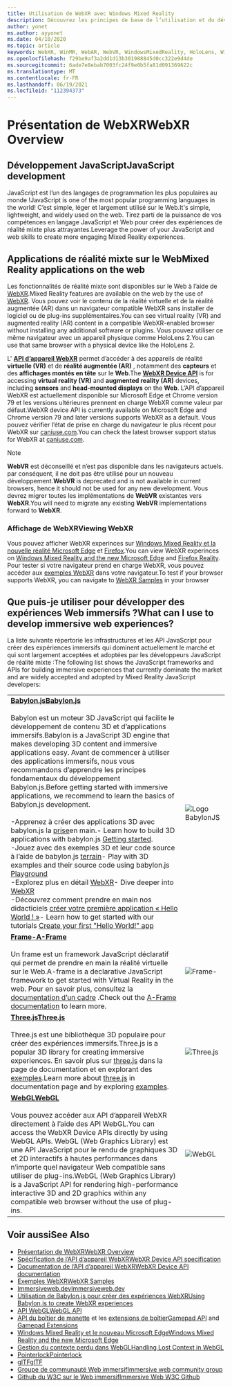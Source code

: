 ```yaml
---
title: Utilisation de WebXR avec Windows Mixed Reality
description: Découvrez les principes de base de l’utilisation et du développement d’applications WebXR s’exécutant sur des casques immersifs Windows Mixed Reality.
author: yonet
ms.author: ayyonet
ms.date: 04/10/2020
ms.topic: article
keywords: WebXR, WinMR, WebAR, WebVR, WindowsMixedReality, HoloLens, Windows Mixed Reality, Web VR, Web XR, Web Mr, Web AR, 360, 360 Video, 360 vidéos, 360 photo, 360 photos, 360 content, Internet immersif, immersiveweb, IW
ms.openlocfilehash: f29be9af3a2dd1d13b301988845d0cc322e9d4de
ms.sourcegitcommit: 6ade7e8ebab7003fc24f9e0b5fa81d091369622c
ms.translationtype: MT
ms.contentlocale: fr-FR
ms.lasthandoff: 06/19/2021
ms.locfileid: "112394373"
---
```

# <a name="webxr-overview"></a><span data-ttu-id="e1eb5-104">Présentation de WebXR</span><span class="sxs-lookup"><span data-stu-id="e1eb5-104">WebXR Overview</span></span>

## <a name="javascript-development"></a><span data-ttu-id="e1eb5-105">Développement JavaScript</span><span class="sxs-lookup"><span data-stu-id="e1eb5-105">JavaScript development</span></span>

<span data-ttu-id="e1eb5-106">JavaScript est l’un des langages de programmation les plus populaires au monde !</span><span class="sxs-lookup"><span data-stu-id="e1eb5-106">JavaScript is one of the most popular programming languages in the world!</span></span> <span data-ttu-id="e1eb5-107">C’est simple, léger et largement utilisé sur le Web.</span><span class="sxs-lookup"><span data-stu-id="e1eb5-107">It's simple, lightweight, and widely used on the web.</span></span> <span data-ttu-id="e1eb5-108">Tirez parti de la puissance de vos compétences en langage JavaScript et Web pour créer des expériences de réalité mixte plus attrayantes.</span><span class="sxs-lookup"><span data-stu-id="e1eb5-108">Leverage the power of your JavaScript and web skills to create more engaging Mixed Reality experiences.</span></span>

## <a name="mixed-reality-applications-on-the-web"></a><span data-ttu-id="e1eb5-109">Applications de réalité mixte sur le Web</span><span class="sxs-lookup"><span data-stu-id="e1eb5-109">Mixed Reality applications on the web</span></span>

<span data-ttu-id="e1eb5-110">Les fonctionnalités de réalité mixte sont disponibles sur le Web à l’aide de [WebXR](webxr-overview.md).</span><span class="sxs-lookup"><span data-stu-id="e1eb5-110">Mixed Reality features are available on the web by the use of [WebXR](webxr-overview.md).</span></span> <span data-ttu-id="e1eb5-111">Vous pouvez voir le contenu de la réalité virtuelle et de la réalité augmentée (AR) dans un navigateur compatible WebXR sans installer de logiciel ou de plug-ins supplémentaires.</span><span class="sxs-lookup"><span data-stu-id="e1eb5-111">You can see virtual reality (VR) and augmented reality (AR) content in a compatible WebXR-enabled browser without installing any additional software or plugins.</span></span> <span data-ttu-id="e1eb5-112">Vous pouvez utiliser ce même navigateur avec un appareil physique comme HoloLens 2.</span><span class="sxs-lookup"><span data-stu-id="e1eb5-112">You can use that same browser with a physical device like the HoloLens 2.</span></span>

<span data-ttu-id="e1eb5-113">L' [**API d’appareil WebXR**](https://www.w3.org/TR/webxr/) permet d’accéder à des appareils de réalité **virtuelle (VR)** et de **réalité augmentée (AR)** , notamment des **capteurs** et des **affichages montés en tête** sur le **Web**.</span><span class="sxs-lookup"><span data-stu-id="e1eb5-113">The [**WebXR Device API**](https://www.w3.org/TR/webxr/) is for accessing **virtual reality (VR)** and **augmented reality (AR)** devices, including **sensors** and **head-mounted displays** on the **Web**.</span></span> <span data-ttu-id="e1eb5-114">L’API d’appareil WebXR est actuellement disponible sur Microsoft Edge et Chrome version 79 et les versions ultérieures prennent en charge WebXR comme valeur par défaut.</span><span class="sxs-lookup"><span data-stu-id="e1eb5-114">WebXR device API is currently available on Microsoft Edge and Chrome version 79 and later versions supports WebXR as a default.</span></span> <span data-ttu-id="e1eb5-115">Vous pouvez vérifier l’état de prise en charge du navigateur le plus récent pour WebXR sur [caniuse.com](https://caniuse.com/#search=webxr).</span><span class="sxs-lookup"><span data-stu-id="e1eb5-115">You can check the latest browser support status for WebXR at [caniuse.com](https://caniuse.com/#search=webxr).</span></span>

> [!NOTE]
> <span data-ttu-id="e1eb5-116">**WebVR** est déconseillé et n’est pas disponible dans les navigateurs actuels. par conséquent, il ne doit pas être utilisé pour un nouveau développement.</span><span class="sxs-lookup"><span data-stu-id="e1eb5-116">**WebVR** is deprecated and is not available in current browsers, hence it should not be used for any new development.</span></span> <span data-ttu-id="e1eb5-117">Vous devrez migrer toutes les implémentations de **WebVR** existantes vers **WebXR**.</span><span class="sxs-lookup"><span data-stu-id="e1eb5-117">You will need to migrate any existing **WebVR** implementations forward to **WebXR**.</span></span>

### <a name="viewing-webxr"></a><span data-ttu-id="e1eb5-118">Affichage de WebXR</span><span class="sxs-lookup"><span data-stu-id="e1eb5-118">Viewing WebXR</span></span>

<span data-ttu-id="e1eb5-119">Vous pouvez afficher WebXR experinces sur [Windows Mixed Reality et la nouvelle réalité Microsoft Edge](../../whats-new/new-microsoft-edge.md) et [Firefox](https://mixedreality.mozilla.org/firefox-reality/).</span><span class="sxs-lookup"><span data-stu-id="e1eb5-119">You can view WebXR experinces on [Windows Mixed Reality and the new Microsoft Edge](../../whats-new/new-microsoft-edge.md) and [Firefox Reality](https://mixedreality.mozilla.org/firefox-reality/).</span></span>
<span data-ttu-id="e1eb5-120">Pour tester si votre navigateur prend en charge WebXR, vous pouvez accéder aux [exemples WebXR](https://immersive-web.github.io/webxr-samples/) dans votre navigateur.</span><span class="sxs-lookup"><span data-stu-id="e1eb5-120">To test if your browser supports WebXR, you can navigate to [WebXR Samples](https://immersive-web.github.io/webxr-samples/) in your browser</span></span>

## <a name="what-can-i-use-to-develop-immersive-web-experiences"></a><span data-ttu-id="e1eb5-121">Que puis-je utiliser pour développer des expériences Web immersifs ?</span><span class="sxs-lookup"><span data-stu-id="e1eb5-121">What can I use to develop immersive web experiences?</span></span>

<span data-ttu-id="e1eb5-122">La liste suivante répertorie les infrastructures et les API JavaScript pour créer des expériences immersifs qui dominent actuellement le marché et qui sont largement acceptées et adoptées par les développeurs JavaScript de réalité mixte :</span><span class="sxs-lookup"><span data-stu-id="e1eb5-122">The following list shows the JavaScript frameworks and APIs for building immersive experiences that currently dominate the market and are widely accepted and adopted by Mixed Reality JavaScript developers:</span></span>

|  |  |
| --- | --- |
|[<span data-ttu-id="e1eb5-123">**Babylon.js**</span><span class="sxs-lookup"><span data-stu-id="e1eb5-123">**Babylon.js**</span></span>](https://doc.babylonjs.com/)<br/><br/> <span data-ttu-id="e1eb5-124">Babylon est un moteur 3D JavaScript qui facilite le développement de contenu 3D et d’applications immersifs.</span><span class="sxs-lookup"><span data-stu-id="e1eb5-124">Babylon is a JavaScript 3D engine that makes developing 3D content and immersive applications easy.</span></span> <span data-ttu-id="e1eb5-125">Avant de commencer à utiliser des applications immersifs, nous vous recommandons d’apprendre les principes fondamentaux du développement Babylon.js.</span><span class="sxs-lookup"><span data-stu-id="e1eb5-125">Before getting started with immersive applications, we recommend to learn the basics of Babylon.js development.</span></span><br/><br/><span data-ttu-id="e1eb5-126">-Apprenez à créer des applications 3D avec babylon.js la [prise](https://doc.babylonjs.com/start)en main.</span><span class="sxs-lookup"><span data-stu-id="e1eb5-126">- Learn how to build 3D applications with babylon.js [Getting started](https://doc.babylonjs.com/start).</span></span><br/><span data-ttu-id="e1eb5-127">-Jouez avec des exemples 3D et leur code source à l’aide de babylon.js [terrain](https://doc.babylonjs.com/examples/)</span><span class="sxs-lookup"><span data-stu-id="e1eb5-127">- Play with 3D examples and their source code using babylon.js [Playground](https://doc.babylonjs.com/examples/)</span></span><br/><span data-ttu-id="e1eb5-128">-Explorez plus en détail [WebXR](https://doc.babylonjs.com/divingDeeper/webXR)</span><span class="sxs-lookup"><span data-stu-id="e1eb5-128">- Dive deeper into [WebXR](https://doc.babylonjs.com/divingDeeper/webXR)</span></span><br/><span data-ttu-id="e1eb5-129">-Découvrez comment prendre en main nos didacticiels [créer votre première application « Hello World ! »](tutorials/babylonjs-webxr-helloworld/introduction-01.md)</span><span class="sxs-lookup"><span data-stu-id="e1eb5-129">- Learn how to get started with our tutorials [Create your first "Hello World!" app](tutorials/babylonjs-webxr-helloworld/introduction-01.md)</span></span>|![Logo BabylonJS](images/babylon.js.example.png) |
|[<span data-ttu-id="e1eb5-131">**Frame-**</span><span class="sxs-lookup"><span data-stu-id="e1eb5-131">**A-Frame**</span></span>](https://aframe.io/) <br/><br/><span data-ttu-id="e1eb5-132">Un frame est un framework JavaScript déclaratif qui permet de prendre en main la réalité virtuelle sur le Web.</span><span class="sxs-lookup"><span data-stu-id="e1eb5-132">A-frame is a declarative JavaScript framework to get started with Virtual Reality in the web.</span></span> <span data-ttu-id="e1eb5-133">Pour en savoir plus, consultez la [documentation d’un cadre](https://aframe.io/docs/1.2.0/introduction/) .</span><span class="sxs-lookup"><span data-stu-id="e1eb5-133">Check out the [A-Frame documentation](https://aframe.io/docs/1.2.0/introduction/) to learn more.</span></span> |![Frame-](images/a-frame.example.png)  |
|[<span data-ttu-id="e1eb5-135">**Three.js**</span><span class="sxs-lookup"><span data-stu-id="e1eb5-135">**Three.js**</span></span>](https://threejs.org) <br/><br/><span data-ttu-id="e1eb5-136">Three.js est une bibliothèque 3D populaire pour créer des expériences immersifs.</span><span class="sxs-lookup"><span data-stu-id="e1eb5-136">Three.js is a popular 3D library for creating immersive experiences.</span></span> <span data-ttu-id="e1eb5-137">En savoir plus sur [three.js](https://threejs.org/docs/index.html#manual/en/introduction/Creating-a-scene) dans la page de documentation et en explorant des [exemples](https://threejs.org/examples/#webgl_animation_cloth).</span><span class="sxs-lookup"><span data-stu-id="e1eb5-137">Learn more about [three.js](https://threejs.org/docs/index.html#manual/en/introduction/Creating-a-scene) in documentation page and by exploring [examples](https://threejs.org/examples/#webgl_animation_cloth).</span></span> |![Three.js](images/three.js.example.png)  |
|[<span data-ttu-id="e1eb5-139">**WebGL**</span><span class="sxs-lookup"><span data-stu-id="e1eb5-139">**WebGL**</span></span>](https://developer.mozilla.org/en-US/docs/Web/API/WebGL_API)  <br/><br/><span data-ttu-id="e1eb5-140">Vous pouvez accéder aux API d’appareil WebXR directement à l’aide des API WebGL.</span><span class="sxs-lookup"><span data-stu-id="e1eb5-140">You can access the WebXR Device APIs directly by using WebGL APIs.</span></span> <span data-ttu-id="e1eb5-141">WebGL (Web Graphics Library) est une API JavaScript pour le rendu de graphiques 3D et 2D interactifs à hautes performances dans n’importe quel navigateur Web compatible sans utiliser de plug-ins.</span><span class="sxs-lookup"><span data-stu-id="e1eb5-141">WebGL (Web Graphics Library) is a JavaScript API for rendering high-performance interactive 3D and 2D graphics within any compatible web browser without the use of plug-ins.</span></span> |![WebGL](images/webgl.example.png)  |

## <a name="see-also"></a><span data-ttu-id="e1eb5-143">Voir aussi</span><span class="sxs-lookup"><span data-stu-id="e1eb5-143">See Also</span></span>

* [<span data-ttu-id="e1eb5-144">Présentation de WebXR</span><span class="sxs-lookup"><span data-stu-id="e1eb5-144">WebXR Overview</span></span>](webxr-overview.md)
* [<span data-ttu-id="e1eb5-145">Spécification de l’API d’appareil WebXR</span><span class="sxs-lookup"><span data-stu-id="e1eb5-145">WebXR Device API specification</span></span>](https://immersive-web.github.io/webxr/)
* [<span data-ttu-id="e1eb5-146">Documentation de l’API d’appareil WebXR</span><span class="sxs-lookup"><span data-stu-id="e1eb5-146">WebXR Device API documentation</span></span>](https://developer.mozilla.org/en-US/docs/Web/API/WebXR_Device_API)
* [<span data-ttu-id="e1eb5-147">Exemples WebXR</span><span class="sxs-lookup"><span data-stu-id="e1eb5-147">WebXR Samples</span></span>](https://immersive-web.github.io/webxr-samples/)
* [<span data-ttu-id="e1eb5-148">Immersiveweb.dev</span><span class="sxs-lookup"><span data-stu-id="e1eb5-148">Immersiveweb.dev</span></span>](https://immersiveweb.dev/)
* [<span data-ttu-id="e1eb5-149">Utilisation de Babylon.js pour créer des expériences WebXR</span><span class="sxs-lookup"><span data-stu-id="e1eb5-149">Using Babylon.js to create WebXR experiences</span></span>](https://doc.babylonjs.com/how_to/introduction_to_webxr)
* <span data-ttu-id="e1eb5-150">[API WebGL](/previous-versions/windows/internet-explorer/ie-developer/dev-guides/bg182648(v=vs.85))</span><span class="sxs-lookup"><span data-stu-id="e1eb5-150">[WebGL API](/previous-versions/windows/internet-explorer/ie-developer/dev-guides/bg182648(v=vs.85))</span></span>
* <span data-ttu-id="e1eb5-151">[API du boîtier de manette](https://msdn.microsoft.com/library/dn743630(v=vs.85).aspx) et les [extensions de boîtier](https://w3c.github.io/gamepad/extensions.html)</span><span class="sxs-lookup"><span data-stu-id="e1eb5-151">[Gamepad API](https://msdn.microsoft.com/library/dn743630(v=vs.85).aspx) and [Gamepad Extensions](https://w3c.github.io/gamepad/extensions.html)</span></span>
* [<span data-ttu-id="e1eb5-152">Windows Mixed Reality et le nouveau Microsoft Edge</span><span class="sxs-lookup"><span data-stu-id="e1eb5-152">Windows Mixed Reality and the new Microsoft Edge</span></span>](../../whats-new/new-microsoft-edge.md)
* [<span data-ttu-id="e1eb5-153">Gestion du contexte perdu dans WebGL</span><span class="sxs-lookup"><span data-stu-id="e1eb5-153">Handling Lost Context in WebGL</span></span>](https://www.khronos.org/webgl/wiki/HandlingContextLost)
* [<span data-ttu-id="e1eb5-154">Pointerlock</span><span class="sxs-lookup"><span data-stu-id="e1eb5-154">Pointerlock</span></span>](https://www.w3.org/TR/pointerlock/)
* [<span data-ttu-id="e1eb5-155">glTF</span><span class="sxs-lookup"><span data-stu-id="e1eb5-155">glTF</span></span>](https://www.khronos.org/gltf)
* [<span data-ttu-id="e1eb5-156">Groupe de communauté Web immersif</span><span class="sxs-lookup"><span data-stu-id="e1eb5-156">Immersive web community group</span></span>](https://www.w3.org/community/immersive-web/)
* [<span data-ttu-id="e1eb5-157">Github du W3C sur le Web immersif</span><span class="sxs-lookup"><span data-stu-id="e1eb5-157">Immersive Web W3C Github</span></span>](https://github.com/immersive-web)